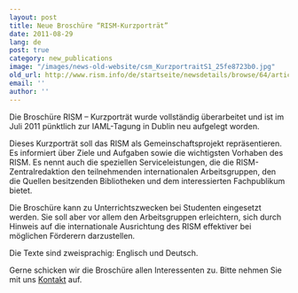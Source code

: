 ```yaml
---
layout: post
title: Neue Broschüre “RISM-Kurzporträt”
date: 2011-08-29
lang: de
post: true
category: new_publications
image: "/images/news-old-website/csm_KurzportraitS1_25fe8723b0.jpg"
old_url: http://www.rism.info/de/startseite/newsdetails/browse/64/article/64/new-brochure-rism-an-overview.html
email: ''
author: ''
---
```


Die Broschüre RISM – Kurzporträt wurde vollständig überarbeitet und ist im Juli 2011 pünktlich zur IAML-Tagung in Dublin neu aufgelegt worden.

Dieses Kurzporträt soll das RISM als Gemeinschaftsprojekt repräsentieren. Es informiert über Ziele und Aufgaben sowie die wichtigsten Vorhaben des RISM. Es nennt auch die speziellen Serviceleistungen, die die RISM-Zentralredaktion den teilnehmenden internationalen Arbeitsgruppen, den die Quellen besitzenden Bibliotheken und dem interessierten Fachpublikum bietet.

Die Broschüre kann zu Unterrichtszwecken bei Studenten eingesetzt werden. Sie soll aber vor allem den Arbeitsgruppen erleichtern, sich durch Hinweis auf die internationale Ausrichtung des RISM effektiver bei möglichen Förderern darzustellen.

Die Texte sind zweisprachig: Englisch und Deutsch.

Gerne schicken wir die Broschüre allen Interessenten zu. Bitte nehmen Sie mit uns [Kontakt](mailto:contact@rism.info) auf.
